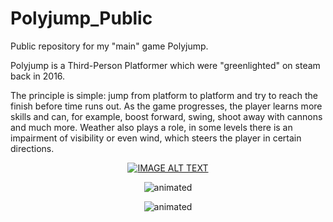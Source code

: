 # Polyjump_Public
Public repository for my "main" game Polyjump.

Polyjump is a Third-Person Platformer which were "greenlighted" on steam back in 2016.

The principle is simple: jump from platform to platform and try to reach the finish before time runs out. 
As the game progresses, the player learns more skills and can, for example, boost forward, swing, shoot away with cannons and much more. 
Weather also plays a role, in some levels there is an impairment of visibility or even wind, which steers the player in certain directions.



<div align="center">
  <a href="https://www.youtube.com/watch?v=aDhXOiCL5cI"><img src="https://img.youtube.com/vi/aDhXOiCL5cI/0.jpg" alt="IMAGE ALT TEXT"></a>
</div>



<p align="center">
  <img src="https://github.com/eXPressoHD/Polyjump_Public/assets/14182407/c88fe4f2-a8ab-4913-ae48-8029495a4483" alt="animated" />
</p>

<p align="center">
  <img src="https://github.com/eXPressoHD/Polyjump_Public/assets/14182407/8e91e5a2-0ba6-4fc0-8068-e45660b003b8" alt="animated" />
</p>

